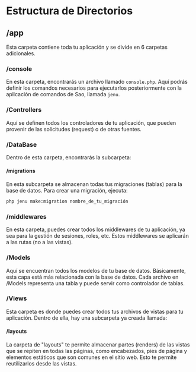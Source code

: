 # Estructura de Directorios

## /app
Esta carpeta contiene toda tu aplicación y se divide en 6 carpetas adicionales.

### /console
En esta carpeta, encontrarás un archivo llamado `console.php`. Aquí podrás definir los comandos necesarios para ejecutarlos posteriormente con la aplicación de comandos de Sao, llamada `jenu`.

### /Controllers
Aquí se definen todos los controladores de tu aplicación, que pueden provenir de las solicitudes (request) o de otras fuentes.

### /DataBase
Dentro de esta carpeta, encontrarás la subcarpeta:

#### /migrations
En esta subcarpeta se almacenan todas tus migraciones (tablas) para la base de datos. Para crear una migración, ejecuta:

```sh
php jenu make:migration nombre_de_tu_migración
```

### /middlewares
En esta carpeta, puedes crear todos los middlewares de tu aplicación, ya sea para la gestión de sesiones, roles, etc. Estos middlewares se aplicarán a las rutas (no a las vistas).

### /Models
Aquí se encuentran todos los modelos de tu base de datos. Básicamente, esta capa está más relacionada con la base de datos. Cada archivo en /Models representa una tabla y puede servir como controlador de tablas.

### /Views
Esta carpeta es donde puedes crear todos tus archivos de vistas para tu aplicación. Dentro de ella, hay una subcarpeta ya creada llamada:

#### /layouts
La carpeta de "layouts" te permite almacenar partes (renders) de las vistas que se repiten en todas las páginas, como encabezados, pies de página y elementos estáticos que son comunes en el sitio web. Esto te permite reutilizarlos desde las vistas.